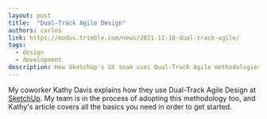 ```yaml
---
layout: post
title:  "Dual-Track Agile Design"
authors: carlos
link: https://modus.trimble.com/news/2021-11-10-dual-track-agile/
tags: 
  - design
  - development
description: How SketchUp's UX team uses Dual-Track Agile methodologies
---
```


My coworker Kathy Davis explains how they use Dual-Track Agile Design at [SketchUp](https://www.sketchup.com/en). My team is in the process of adopting this methodology too, and Kathy's article covers all the basics you need in order to get started.

